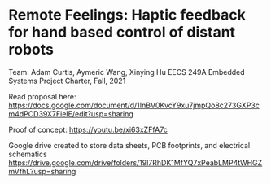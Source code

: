 # Remote Feelings: Haptic feedback for hand based control of distant robots

Team: Adam Curtis, Aymeric Wang, Xinying Hu
EECS 249A Embedded Systems Project Charter, Fall, 2021

Read proposal here:
  https://docs.google.com/document/d/1InBV0KvcY9xu7jmpQo8c273GXP3cm4dPCD39X7FieIE/edit?usp=sharing

Proof of concept:
  https://youtu.be/xi63xZFfA7c

Google drive created to store data sheets, PCB footprints, and electrical schematics
https://drive.google.com/drive/folders/19l7RhDK1MfYQ7xPeabLMP4tWHGZmVfhL?usp=sharing

